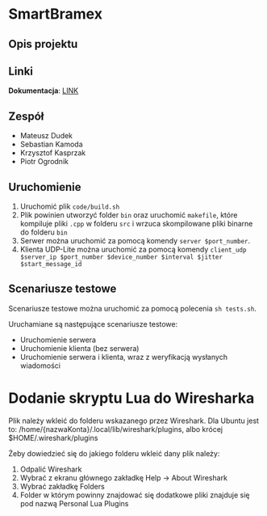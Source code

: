 # SmartBramex
## Opis projektu
## Linki
**Dokumentacja**: [LINK](https://cloudcooking.sharepoint.com/:w:/t/Studia/TIN/Eb4ZTIl2awJAgY-VnGqGm64B1f6HMb0b6MQn_OA9PyJiaw)
## Zespół
<ul>
<li>Mateusz Dudek</li>
<li>Sebastian Kamoda</li>
<li>Krzysztof Kasprzak</li>
<li>Piotr Ogrodnik</li>
</ul>

## Uruchomienie
1. Uruchomić plik `code/build.sh`
2. Plik powinien utworzyć folder `bin` oraz uruchomić `makefile`, które kompiluje pliki `.cpp` w folderu `src` i wrzuca skompilowane pliki binarne do folderu `bin`
3. Serwer można uruchomić za pomocą komendy `server $port_number`.
4. Klienta UDP-Lite można uruchomić za pomocą komendy `client_udp $server_ip $port_number $device_number $interval $jitter $start_message_id`

## Scenariusze testowe
Scenariusze testowe można uruchomić za pomocą polecenia `sh tests.sh`.

Uruchamiane są następujące scenariusze testowe:
* Uruchomienie serwera
* Uruchomienie klienta (bez serwera)
* Uruchomienie serwera i klienta, wraz z weryfikacją wysłanych wiadomości

# Dodanie skryptu Lua do Wiresharka
Plik należy wkleić do folderu wskazanego przez Wireshark. Dla Ubuntu jest to: /home/{nazwaKonta}/.local/lib/wireshark/plugins, albo krócej $HOME/.wireshark/plugins

Żeby dowiedzieć się do jakiego folderu wkleić dany plik należy:
1. Odpalić Wireshark
2. Wybrać z ekranu głównego zakładkę Help -> About Wireshark
3. Wybrać zakładkę Folders
4. Folder w którym powinny znajdować się dodatkowe pliki znajduje się pod nazwą Personal Lua Plugins

